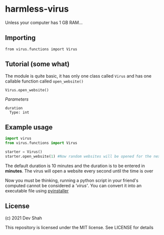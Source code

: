 # harmless-virus
Unless your computer has 1 GB RAM...

## Importing
`from virus.functions import Virus`

## Tutorial (some what)
The module is quite basic, it has only one class called `Virus` and has one callable function called `open_website()`

`Virus.open_website()`

*Parameters*
```
duration
  Type: int
```

## Example usage
```py
import virus
from virus.functions import Virus

starter = Virus()
starter.open_website(1) #Now random websites will be opened for the next 1 minute
```


The default duration is 10 minutes and the duration is to be entered in **minutes**. The virus will open a website every second until the time is over

Now you must be thinking, running a python script in your friend's computed cannot be considered a *'virus'*. You can convert it into an executable file using [pyinstaller](https://pypi.org/project/pyinstaller/)

## License
(c) 2021 Dev Shah

This repository is licensed under the MIT license. See LICENSE for details
